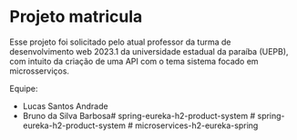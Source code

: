 # Projeto matricula

Esse projeto foi solicitado pelo atual professor da turma de desenvolvimento web 2023.1 da universidade estadual da paraíba (UEPB), com intuito da criação de uma API com o tema sistema focado em microsserviços.

Equipe: 
 - Lucas Santos Andrade
 - Bruno da Silva Barbosa#   s p r i n g - e u r e k a - h 2 - p r o d u c t - s y s t e m  
 #   s p r i n g - e u r e k a - h 2 - p r o d u c t - s y s t e m  
 #   m i c r o s e r v i c e s - h 2 - e u r e k a - s p r i n g  
 